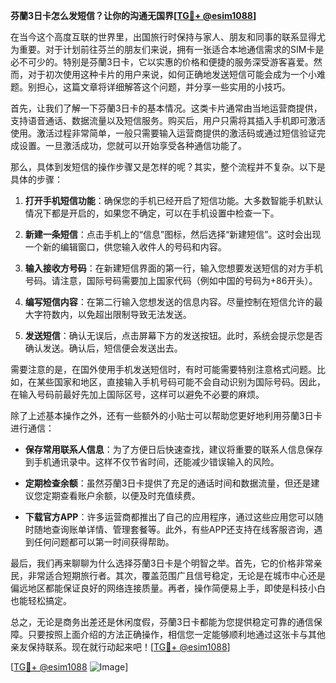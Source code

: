 **芬蘭3日卡怎么发短信？让你的沟通无国界[[TG💪+ @esim1088](https://t.me/s/esim1088)]**

在当今这个高度互联的世界里，出国旅行时保持与家人、朋友和同事的联系显得尤为重要。对于计划前往芬兰的朋友们来说，拥有一张适合本地通信需求的SIM卡是必不可少的。特别是芬蘭3日卡，它以实惠的价格和便捷的服务深受游客喜爱。然而，对于初次使用这种卡片的用户来说，如何正确地发送短信可能会成为一个小难题。别担心，这篇文章将详细解答这个问题，并分享一些实用的小技巧。

首先，让我们了解一下芬蘭3日卡的基本情况。这类卡片通常由当地运营商提供，支持语音通话、数据流量以及短信服务。购买后，用户只需将其插入手机即可激活使用。激活过程非常简单，一般只需要输入运营商提供的激活码或通过短信验证完成设置。一旦激活成功，您就可以开始享受各种通信功能了。

那么，具体到发短信的操作步骤又是怎样的呢？其实，整个流程并不复杂。以下是具体的步骤：

1. **打开手机短信功能**：确保您的手机已经开启了短信功能。大多数智能手机默认情况下都是开启的，如果您不确定，可以在手机设置中检查一下。
   
2. **新建一条短信**：点击手机上的“信息”图标，然后选择“新建短信”。这时会出现一个新的编辑窗口，供您输入收件人的号码和内容。

3. **输入接收方号码**：在新建短信界面的第一行，输入您想要发送短信的对方手机号码。请注意，国际号码需要加上国家代码（例如中国的号码为+86开头）。

4. **编写短信内容**：在第二行输入您想发送的信息内容。尽量控制在短信允许的最大字符数内，以免超出限制导致无法发送。

5. **发送短信**：确认无误后，点击屏幕下方的发送按钮。此时，系统会提示您是否确认发送。确认后，短信便会发送出去。

需要注意的是，在国外使用手机发送短信时，有时可能需要特别注意格式问题。比如，在某些国家和地区，直接输入手机号码可能不会自动识别为国际号码。因此，在输入号码前最好先加上国际区号，这样可以避免不必要的麻烦。

除了上述基本操作之外，还有一些额外的小贴士可以帮助您更好地利用芬蘭3日卡进行通信：

- **保存常用联系人信息**：为了方便日后快速查找，建议将重要的联系人信息保存到手机通讯录中。这样不仅节省时间，还能减少错误输入的风险。
  
- **定期检查余额**：虽然芬蘭3日卡提供了充足的通话时间和数据流量，但还是建议您定期查看账户余额，以便及时充值续费。

- **下载官方APP**：许多运营商都推出了自己的应用程序，通过这些应用您可以随时随地查询账单详情、管理套餐等。此外，有些APP还支持在线客服咨询，遇到任何问题都可以第一时间获得帮助。

最后，我们再来聊聊为什么选择芬蘭3日卡是个明智之举。首先，它的价格非常亲民，非常适合短期旅行者。其次，覆盖范围广且信号稳定，无论是在城市中心还是偏远地区都能保证良好的网络连接质量。再者，操作简便易上手，即使是科技小白也能轻松搞定。

总之，无论是商务出差还是休闲度假，芬蘭3日卡都能为您提供稳定可靠的通信保障。只要按照上面介绍的方法正确操作，相信您一定能够顺利地通过这张卡与其他亲友保持联系。现在就行动起来吧！[[TG💪+ @esim1088](https://t.me/s/esim1088)]

[[TG💪+ @esim1088](https://t.me/s/esim1088) ![Image](https://i.postimg.cc/4NQfJmqS/Snipaste-2025-05-13-00-14-12.png)]